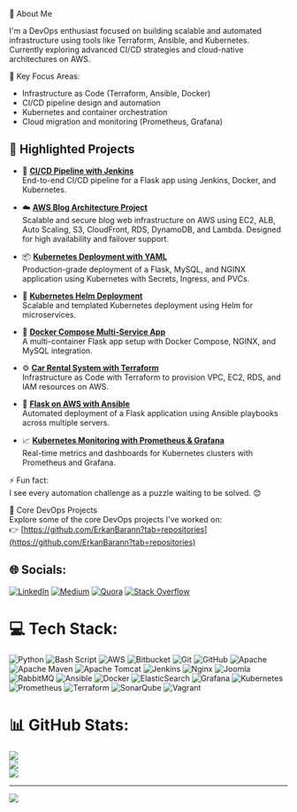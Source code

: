 💫 About Me

I'm a DevOps enthusiast focused on building scalable and automated infrastructure using tools like Terraform, Ansible, and Kubernetes.  
Currently exploring advanced CI/CD strategies and cloud-native architectures on AWS.

💬 Key Focus Areas:
- Infrastructure as Code (Terraform, Ansible, Docker)
- CI/CD pipeline design and automation
- Kubernetes and container orchestration
- Cloud migration and monitoring (Prometheus, Grafana)

## 📌 Highlighted Projects

- 🚀 **[CI/CD Pipeline with Jenkins](https://github.com/ErkanBarann/ci-cd-pipeline-with-jenkins)**  
  End-to-end CI/CD pipeline for a Flask app using Jenkins, Docker, and Kubernetes.

- ☁️ **[AWS Blog Architecture Project](https://github.com/ErkanBarann/aws-blog-architecture)**  
  Scalable and secure blog web infrastructure on AWS using EC2, ALB, Auto Scaling, S3, CloudFront, RDS, DynamoDB, and Lambda. Designed for high availability and failover support.

- 📦 **[Kubernetes Deployment with YAML](https://github.com/ErkanBarann/kubernetes-yaml-deployment)**  
  Production-grade deployment of a Flask, MySQL, and NGINX application using Kubernetes with Secrets, Ingress, and PVCs.

- 🎯 **[Kubernetes Helm Deployment](https://github.com/ErkanBarann/flask-mysql-helm-chart)**  
  Scalable and templated Kubernetes deployment using Helm for microservices.

- 🧩 **[Docker Compose Multi-Service App](https://github.com/ErkanBarann/Docker-compose)**  
  A multi-container Flask app setup with Docker Compose, NGINX, and MySQL integration.

- ⚙️ **[Car Rental System with Terraform](https://github.com/ErkanBarann/car-rental-system-with-terraform)**  
  Infrastructure as Code with Terraform to provision VPC, EC2, RDS, and IAM resources on AWS.

- 🔧 **[Flask on AWS with Ansible](https://github.com/ErkanBarann/flask-on-aws-with-ansible)**  
  Automated deployment of a Flask application using Ansible playbooks across multiple servers.

- 📈 **[Kubernetes Monitoring with Prometheus & Grafana](https://github.com/ErkanBarann/prometheus-and-grafana-monitoring)**  
  Real-time metrics and dashboards for Kubernetes clusters with Prometheus and Grafana.



⚡ Fun fact:  
I see every automation challenge as a puzzle waiting to be solved. 😊

📁 Core DevOps Projects  
Explore some of the core DevOps projects I've worked on:  
👉 [https://github.com/ErkanBarann?tab=repositories](https://github.com/ErkanBarann?tab=repositories)





## 🌐 Socials:
[![LinkedIn](https://img.shields.io/badge/LinkedIn-%230077B5.svg?logo=linkedin&logoColor=white)](https://linkedin.com/in/erkan-baran) [![Medium](https://img.shields.io/badge/Medium-12100E?logo=medium&logoColor=white)](https://medium.com/@@baranerk) [![Quora](https://img.shields.io/badge/Quora-%23B92B27.svg?logo=Quora&logoColor=white)](https://quora.com/profile/baranerk) [![Stack Overflow](https://img.shields.io/badge/-Stackoverflow-FE7A16?logo=stack-overflow&logoColor=white)](https://stackoverflow.com/users/28774963) 

# 💻 Tech Stack:
![Python](https://img.shields.io/badge/python-3670A0?style=for-the-badge&logo=python&logoColor=ffdd54) ![Bash Script](https://img.shields.io/badge/bash_script-%23121011.svg?style=for-the-badge&logo=gnu-bash&logoColor=white) ![AWS](https://img.shields.io/badge/AWS-%23FF9900.svg?style=for-the-badge&logo=amazon-aws&logoColor=white) ![Bitbucket](https://img.shields.io/badge/bitbucket-%230047B3.svg?style=for-the-badge&logo=bitbucket&logoColor=white) ![Git](https://img.shields.io/badge/git-%23F05033.svg?style=for-the-badge&logo=git&logoColor=white) ![GitHub](https://img.shields.io/badge/github-%23121011.svg?style=for-the-badge&logo=github&logoColor=white) ![Apache](https://img.shields.io/badge/apache-%23D42029.svg?style=for-the-badge&logo=apache&logoColor=white) ![Apache Maven](https://img.shields.io/badge/Apache%20Maven-C71A36?style=for-the-badge&logo=Apache%20Maven&logoColor=white) ![Apache Tomcat](https://img.shields.io/badge/apache%20tomcat-%23F8DC75.svg?style=for-the-badge&logo=apache-tomcat&logoColor=black) ![Jenkins](https://img.shields.io/badge/jenkins-%232C5263.svg?style=for-the-badge&logo=jenkins&logoColor=white) ![Nginx](https://img.shields.io/badge/nginx-%23009639.svg?style=for-the-badge&logo=nginx&logoColor=white) ![Joomla](https://img.shields.io/badge/joomla-%235091CD.svg?style=for-the-badge&logo=joomla&logoColor=white) ![RabbitMQ](https://img.shields.io/badge/rabbitmq-FF6600?style=for-the-badge&logo=rabbitmq&logoColor=white) ![Ansible](https://img.shields.io/badge/ansible-%231A1918.svg?style=for-the-badge&logo=ansible&logoColor=white) ![Docker](https://img.shields.io/badge/docker-%230db7ed.svg?style=for-the-badge&logo=docker&logoColor=white) ![ElasticSearch](https://img.shields.io/badge/-ElasticSearch-005571?style=for-the-badge&logo=elasticsearch) ![Grafana](https://img.shields.io/badge/grafana-%23F46800.svg?style=for-the-badge&logo=grafana&logoColor=white) ![Kubernetes](https://img.shields.io/badge/kubernetes-%23326ce5.svg?style=for-the-badge&logo=kubernetes&logoColor=white) ![Prometheus](https://img.shields.io/badge/Prometheus-E6522C?style=for-the-badge&logo=Prometheus&logoColor=white) ![Terraform](https://img.shields.io/badge/terraform-%235835CC.svg?style=for-the-badge&logo=terraform&logoColor=white) ![SonarQube](https://img.shields.io/badge/SonarQube-black?style=for-the-badge&logo=sonarqube&logoColor=4E9BCD) ![Vagrant](https://img.shields.io/badge/vagrant-%231563FF.svg?style=for-the-badge&logo=vagrant&logoColor=white)
# 📊 GitHub Stats:
![](https://github-readme-stats.vercel.app/api?username=ErkanBarann&theme=tokyonight&hide_border=false&include_all_commits=true&count_private=false)<br/>
![](https://github-readme-streak-stats.herokuapp.com/?user=ErkanBarann&theme=tokyonight&hide_border=false)<br/>
![](https://github-readme-stats.vercel.app/api/top-langs/?username=ErkanBarann&theme=tokyonight&hide_border=false&include_all_commits=true&count_private=false&layout=compact)

---
[![](https://visitcount.itsvg.in/api?id=ErkanBarann&icon=0&color=0)](https://visitcount.itsvg.in)

<!-- Proudly created with GPRM ( https://gprm.itsvg.in ) -->
